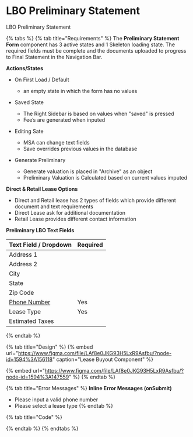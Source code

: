 # LBO Preliminary Statement

LBO Preliminary Statement

{% tabs %}
{% tab title="Requirements" %}
The **Preliminary Statement Form** component has 3 active states and 1 Skeleton loading state. The required fields must be complete and the documents uploaded to progress to Final Statement in the Navigation Bar.

**Actions/States**

* On First Load / Default
  * an empty state in which the form has no values



* Saved State
  * The Right Sidebar is based on values when "saved" is pressed
  * Fee’s are generated when inputed



* Editing Sate
  * MSA can change text fields
  * Save overrides previous values in the database



* Generate Preliminary
  * Generate valuation is placed in "Archive" as an object
  * Preliminary Valuation is Calculated based on current values imputed

**Direct & Retail Lease Options**

* Direct and Retail lease has 2 types of fields which provide different document and text requirements
* Direct Lease ask for additional documentation
* Retail Lease provides different contact information

**Preliminary LBO Text Fields**

| Text Field / Dropdown | Required |
| :--- | :--- |
| Address 1 |  |
| Address 2 |  |
|  City |  |
| State |  |
|  Zip Code |  |
| [ Phone Number](../../input-fields/phone-number.md) | Yes |
|  Lease Type | Yes |
| Estimated Taxes  |  |
{% endtab %}

{% tab title="Design" %}
{% embed url="https://www.figma.com/file/LAf8e0JKG93H5LxR9Asfbu/?node-id=1594%3A156118" caption="Lease Buyout Component" %}

{% embed url="https://www.figma.com/file/LAf8e0JKG93H5LxR9Asfbu/?node-id=1594%3A147559" %}
{% endtab %}

{% tab title="Error Messages" %}
**Inline Error Messages \(onSubmit\)**

* Please input a valid phone number
* Please select a lease type
{% endtab %}

{% tab title="Code" %}

{% endtab %}
{% endtabs %}



